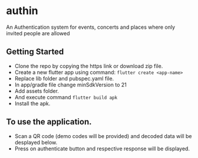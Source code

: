 # authin

An Authentication system for events, concerts and places where only invited people are allowed

## Getting Started

* Clone the repo by copying the https link or download zip file.
* Create a new flutter app using command: `flutter create <app-name>`
* Replace lib folder and pubspec.yaml file.
* In app/gradle file change minSdkVersion to 21
* Add assets folder.
* And execute command `flutter build apk`
* Install the apk.

## To use the application.
* Scan a QR code (demo codes will be provided) and decoded data will be desplayed below.
* Press on authenticate button and respective response will be displayed.
